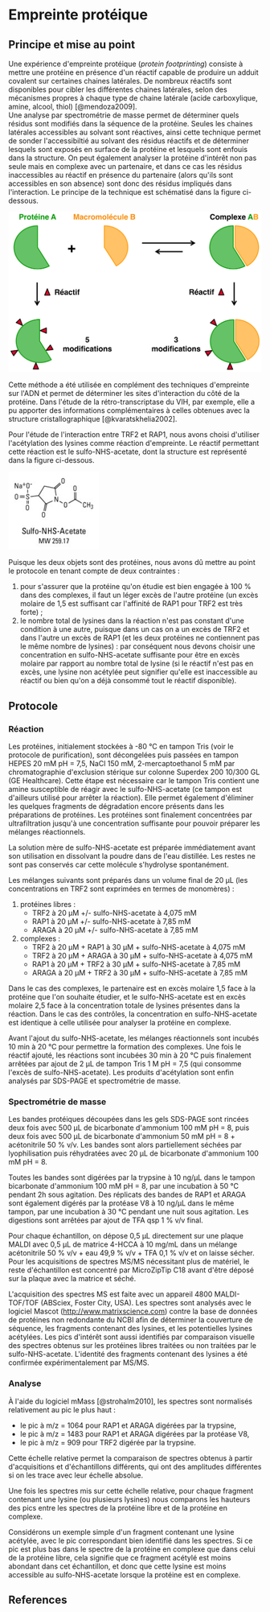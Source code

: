 # Empreinte protéique

## Principe et mise au point

Une expérience d'empreinte protéique (*protein footprinting*) consiste à mettre
une protéine en présence d'un réactif capable de produire un adduit covalent sur
certaines chaines latérales. De nombreux réactifs sont disponibles pour cibler
les différentes chaines latérales, selon des mécanismes propres à chaque type de
chaine latérale (acide carboxylique, amine, alcool, thiol) [@mendoza2009].  
Une analyse par spectrométrie de masse permet de déterminer quels résidus sont
modifiés dans la séquence de la protéine. Seules les chaines latérales
accessibles au solvant sont réactives, ainsi cette technique permet de sonder
l'accessibiltié au solvant des résidus réactifs et de déterminer lesquels sont
exposés en surface de la protéine et lesquels sont enfouis dans la structure.
On peut également analyser la protéine d'intérêt non pas seule mais en complexe
avec un partenaire, et dans ce cas les résidus inaccessibles au réactif en
présence du partenaire (alors qu'ils sont accessibles en son absence) sont donc
des résidus impliqués dans l'interaction. Le principe de la technique est
schématisé dans la figure ci-dessous.

![Figure : Principe de l'expérience d'empreinte protéique.](mat-meth/figures/footprint-principe.png)

Cette méthode a été utilisée en complément des techniques d'empreinte sur l'ADN
et permet de déterminer les sites d'interaction du côté de la protéine.
Dans l'étude de la rétro-transcriptase du VIH, par exemple, elle a pu apporter
des informations complémentaires à celles obtenues avec la structure
cristallographique [@kvaratskhelia2002].

Pour l'étude de l'interaction entre TRF2 et RAP1, nous avons choisi d'utiliser
l'acétylation des lysines comme réaction d'empreinte. Le réactif permettant
cette réaction est le sulfo-NHS-acetate, dont la structure est représenté dans
la figure ci-dessous.

![Figure : Structure du sulfo-NHS-acetate.](mat-meth/figures/sulfo-NHS-acetate.png)

Puisque les deux objets sont des protéines, nous avons dû mettre au point le
protocole en tenant compte de deux contraintes :

1. pour s'assurer que la protéine qu'on étudie est bien engagée à 100 % dans des
   complexes, il faut un léger excès de l'autre protéine (un excès molaire de
   1,5 est suffisant car l'affinité de RAP1 pour TRF2 est très forte) ;
2. le nombre total de lysines dans la réaction n'est pas constant d'une
   condition à une autre, puisque dans un cas on a un excès de TRF2 et dans
   l'autre un excès de RAP1 (et les deux protéines ne contiennent pas le même
   nombre de lysines) : par conséquent nous devons choisir une concentration en
   sulfo-NHS-acetate suffisante pour être en excès molaire par rapport au nombre
   total de lysine (si le réactif n'est pas en excès, une lysine non acétylée
   peut signifier qu'elle est inaccessible au réactif ou bien qu'on a déjà
   consommé tout le réactif disponible).


## Protocole

### Réaction

Les protéines, initialement stockées à -80 °C en tampon Tris (voir le protocole
de purification), sont décongelées puis passées en tampon HEPES 20 mM pH = 7,5,
NaCl 150 mM, 2-mercaptoethanol 5 mM par chromatographie d'exclusion stérique sur
colonne Superdex 200 10/300 GL (GE Healthcare). Cette étape est nécessaire car
le tampon Tris contient une amine susceptible de réagir avec le
sulfo-NHS-acetate (ce tampon est d'ailleurs utilisé pour arrêter la réaction).
Elle permet également d'éliminer les quelques fragments de dégradation encore
présents dans les préparations de protéines. Les protéines sont finalement
concentrées par ultrafiltration jusqu'à une concentration suffisante pour
pouvoir préparer les mélanges réactionnels.

La solution mère de sulfo-NHS-acetate est préparée immédiatement avant son
utilisation en dissolvant la poudre dans de l'eau distillée. Les restes ne sont
pas conservés car cette molécule s'hydrolyse spontanément.

Les mélanges suivants sont préparés dans un volume final de 20 μL (les
concentrations en TRF2 sont exprimées en termes de monomères) :

1. protéines libres :
    - TRF2 à 20 μM +/- sulfo-NHS-acetate à 4,075 mM
    - RAP1 à 20 μM +/- sulfo-NHS-acetate à 7,85 mM
    - ARAGA à 20 μM +/- sulfo-NHS-acetate à 7,85 mM
2. complexes :
    - TRF2 à 20 μM + RAP1 à 30 μM + sulfo-NHS-acetate à 4,075 mM
    - TRF2 à 20 μM + ARAGA à 30 μM + sulfo-NHS-acetate à 4,075 mM
    - RAP1 à 20 μM + TRF2 à 30 μM + sulfo-NHS-acetate à 7,85 mM
    - ARAGA à 20 μM + TRF2 à 30 μM + sulfo-NHS-acetate à 7,85 mM

Dans le cas des complexes, le partenaire est en excès molaire 1,5 face à la
protéine que l'on souhaite étudier, et le sulfo-NHS-acetate est en excès molaire
2,5 face à la concentration totale de lysines présentes dans la réaction.
Dans le cas des contrôles, la concentration en sulfo-NHS-acetate est identique
à celle utilisée pour analyser la protéine en complexe.

Avant l'ajout du sulfo-NHS-acetate, les mélanges réactionnels sont incubés 10
min à 20 °C pour permettre la formation des complexes. Une fois le réactif
ajouté, les réactions sont incubées 30 min à 20 °C puis finalement arrêtées par
ajout de 2 μL de tampon Tris 1 M pH = 7,5 (qui consomme l'excès de
sulfo-NHS-acetate). Les produits d'acétylation sont enfin analysés par SDS-PAGE
et spectrométrie de masse.


### Spectrométrie de masse

Les bandes protéiques découpées dans les gels SDS-PAGE sont rincées deux fois
avec 500 μL de bicarbonate d'ammonium 100 mM pH = 8, puis deux fois avec 500 μL
de bicarbonate d'ammonium 50 mM pH = 8 + acétonitrile 50 % v/v. Les bandes sont
alors partiellement séchées par lyophilisation puis réhydratées avec 20 μL de
bicarbonate d'ammonium 100 mM pH = 8.

Toutes les bandes sont digérées par la trypsine à 10 ng/μL dans le tampon
bicarbonate d'ammonium 100 mM pH = 8, par une incubation à 50 °C pendant 2h
sous agitation. Des réplicats des bandes de RAP1 et ARAGA sont également digérés
par la protéase V8 à 10 ng/μL dans le même tampon, par une incubation à 30 °C
pendant une nuit sous agitation. Les digestions sont arrêtées par ajout de TFA
qsp 1 % v/v final.

Pour chaque échantillon, on dépose 0,5 μL directement sur une plaque MALDI avec
0,5 μL de matrice 4-HCCA à 10 mg/mL dans un mélange acétonitrile 50 % v/v + eau
49,9 % v/v + TFA 0,1 % v/v et on laisse sécher. Pour les acquisitions de
spectres MS/MS nécessitant plus de matériel, le reste d'échantillon est
concentré par MicroZipTip C18 avant d'être déposé sur la plaque avec la matrice
et séché.

L'acquisition des spectres MS est faite avec un appareil 4800 MALDI-TOF/TOF
(ABSciex, Foster City, USA). Les spectres sont analysés avec le logiciel Mascot
(<http://www.matrixscience.com>) contre la base de données de protéines non
redondante du NCBI afin de déterminer la couverture de séquence, les fragments
contenant des lysines, et les potentielles lysines acétylées. Les pics d'intérêt
sont aussi identifiés par comparaison visuelle des spectres obtenus sur les
protéines libres traitées ou non traitées par le sulfo-NHS-acetate.
L'identité des fragments contenant des lysines a été confirmée expérimentalement
par MS/MS.


### Analyse

À l'aide du logiciel mMass [@strohalm2010], les spectres sont normalisés
relativement au pic le plus haut :

- le pic à m/z = 1064 pour RAP1 et ARAGA digérées par la trypsine,
- le pic à m/z = 1483 pour RAP1 et ARAGA digérées par la protéase V8,
- le pic à m/z = 909 pour TRF2 digérée par la trypsine.

Cette échelle relative permet la comparaison de spectres obtenus à partir
d'acquisitions et d'échantillons différents, qui ont des amplitudes différentes
si on les trace avec leur échelle absolue.

Une fois les spectres mis sur cette échelle relative, pour chaque fragment
contenant une lysine (ou plusieurs lysines) nous comparons les hauteurs des pics
entre les spectres de la protéine libre et de la protéine en complexe.

Considérons un exemple simple d'un fragment contenant une lysine acétylée, avec
le pic correspondant bien identifié dans les spectres. Si ce pic est plus bas
dans le spectre de la protéine en complexe que dans celui de la protéine libre,
cela signifie que ce fragment acétylé est moins abondant dans cet échantillon,
et donc que cette lysine est moins accessible au sulfo-NHS-acetate lorsque la
protéine est en complexe.


## References

